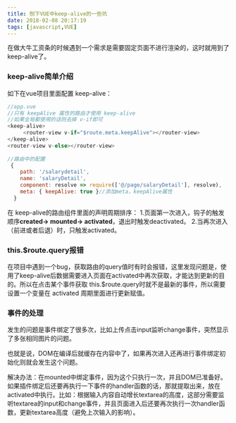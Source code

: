 ```yaml
---
title: 刨下VUE中keep-alive的一些坑
date: 2018-02-08 20:17:19
tags: [javascript,VUE]
---
```

在做大牛工资条的时候遇到一个需求是需要固定页面不进行渲染的，这时就用到了 keep-alive了。  
### keep-alive简单介绍
如下在vue项目里面配置 keep-alive：
```js
//app.vue
//只有 keepAlive 属性的路由才使用 keep-alive 
//如果全局都使用的话则去掉 v-if即可
<keep-alive>
     <router-view v-if="$route.meta.keepAlive"></router-view>
</keep-alive>
<router-view v-else></router-view>
     
//路由中的配置 
 {
    path: '/salarydetail',
    name: 'salaryDetail',
    component: resolve => require(['@/page/salaryDetail'], resolve),
    meta: { keepAlive: true }//添加meta，keepAlive属性
  }
```
在 keep-alive的路由组件里面的声明周期排序：
1.页面第一次进入，钩子的触发顺序<b>created-> mounted-> activated</b>，退出时触发deactivated。
2.当再次进入（前进或者后退）时，只触发activated。

### this.$route.query报错
在项目中遇到一个bug，获取路由的query值时有时会报错，这里发现问题是，使用了keep-alive后数据需要进入页面在activated中再次获取，才能达到更新的目的。所以在点击某个事件获取 this.$route.query时就不是最新的事件，所以需要设置一个变量在 activated 周期里面进行更新赋值。

### 事件的处理
发生的问题是事件绑定了很多次，比如上传点击input监听change事件，突然显示了多张相同图片的问题。

也就是说，DOM在编译后就缓存在内容中了，如果再次进入还再进行事件绑定初始化则就会发生这个问题。

解决办法：在mounted中绑定事件，因为这个只执行一次，并且DOM已准备好。如果插件绑定后还要再执行一下事件的handler函数的话，那就提取出来，放在activated中执行。比如：根据输入内容自动增长textarea的高度，这部分需要监听textarea的input和change事件，并且页面进入后还要再次执行一次handler函数，更新textarea高度（避免上次输入的影响）。






